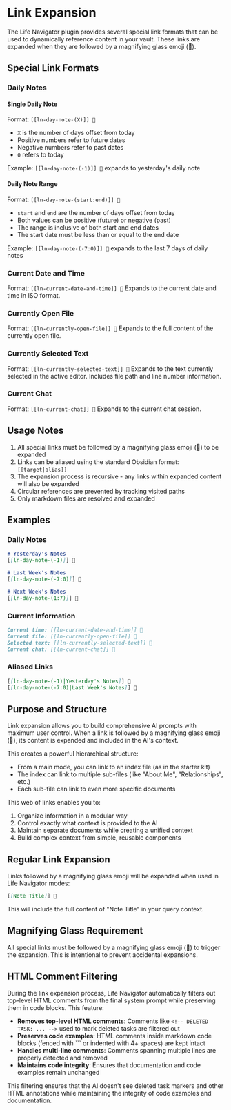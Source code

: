 # Link Expansion

The Life Navigator plugin provides several special link formats that can be used to dynamically reference content in your vault. These links are expanded when they are followed by a magnifying glass emoji (🔎).

## Special Link Formats

### Daily Notes

#### Single Daily Note
Format: `[[ln-day-note-(X)]] 🔎`
- `X` is the number of days offset from today
- Positive numbers refer to future dates
- Negative numbers refer to past dates
- `0` refers to today

Example: `[[ln-day-note-(-1)]] 🔎` expands to yesterday's daily note

#### Daily Note Range
Format: `[[ln-day-note-(start:end)]] 🔎`
- `start` and `end` are the number of days offset from today
- Both values can be positive (future) or negative (past)
- The range is inclusive of both start and end dates
- The start date must be less than or equal to the end date

Example: `[[ln-day-note-(-7:0)]] 🔎` expands to the last 7 days of daily notes

### Current Date and Time
Format: `[[ln-current-date-and-time]] 🔎`
Expands to the current date and time in ISO format.

### Currently Open File
Format: `[[ln-currently-open-file]] 🔎`
Expands to the full content of the currently open file.

### Currently Selected Text
Format: `[[ln-currently-selected-text]] 🔎`
Expands to the text currently selected in the active editor. Includes file path and line number information.

### Current Chat
Format: `[[ln-current-chat]] 🔎`
Expands to the current chat session.

## Usage Notes

1. All special links must be followed by a magnifying glass emoji (🔎) to be expanded
2. Links can be aliased using the standard Obsidian format: `[[target|alias]]`
3. The expansion process is recursive - any links within expanded content will also be expanded
4. Circular references are prevented by tracking visited paths
5. Only markdown files are resolved and expanded

## Examples

### Daily Notes
```markdown
# Yesterday's Notes
[[ln-day-note-(-1)]] 🔎

# Last Week's Notes
[[ln-day-note-(-7:0)]] 🔎

# Next Week's Notes
[[ln-day-note-(1:7)]] 🔎
```

### Current Information
```markdown
Current time: [[ln-current-date-and-time]] 🔎
Current file: [[ln-currently-open-file]] 🔎
Selected text: [[ln-currently-selected-text]] 🔎
Current chat: [[ln-current-chat]] 🔎
```

### Aliased Links
```markdown
[[ln-day-note-(-1)|Yesterday's Notes]] 🔎
[[ln-day-note-(-7:0)|Last Week's Notes]] 🔎
```

## Purpose and Structure

Link expansion allows you to build comprehensive AI prompts with maximum user control. When a link is followed by a magnifying glass emoji (🔎), its content is expanded and included in the AI's context.

This creates a powerful hierarchical structure:
- From a main mode, you can link to an index file (as in the starter kit)
- The index can link to multiple sub-files (like "About Me", "Relationships", etc.)
- Each sub-file can link to even more specific documents

This web of links enables you to:
1. Organize information in a modular way
2. Control exactly what context is provided to the AI
3. Maintain separate documents while creating a unified context
4. Build complex context from simple, reusable components

## Regular Link Expansion

Links followed by a magnifying glass emoji will be expanded when used in Life Navigator modes:

```markdown
[[Note Title]] 🔎
```

This will include the full content of "Note Title" in your query context.

## Magnifying Glass Requirement

All special links must be followed by a magnifying glass emoji (🔎) to trigger the expansion. This is intentional to prevent accidental expansions.

## HTML Comment Filtering

During the link expansion process, Life Navigator automatically filters out top-level HTML comments from the final system prompt while preserving them in code blocks. This feature:

- **Removes top-level HTML comments**: Comments like `<!-- DELETED TASK: ... -->` used to mark deleted tasks are filtered out
- **Preserves code examples**: HTML comments inside markdown code blocks (fenced with ``` or indented with 4+ spaces) are kept intact
- **Handles multi-line comments**: Comments spanning multiple lines are properly detected and removed
- **Maintains code integrity**: Ensures that documentation and code examples remain unchanged

This filtering ensures that the AI doesn't see deleted task markers and other HTML annotations while maintaining the integrity of code examples and documentation.


